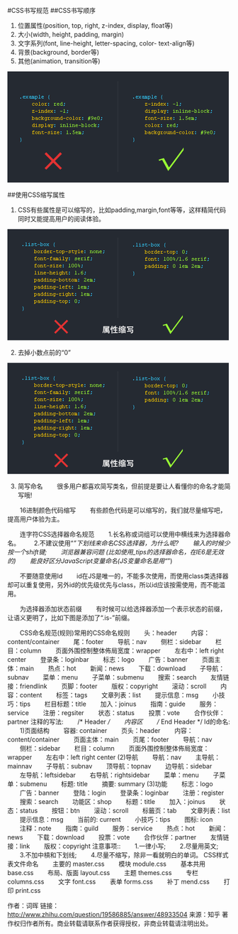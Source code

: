 #CSS书写规范
##CSS书写顺序
1. 位置属性(position, top, right, z-index, display, float等)
2. 大小(width, height, padding, margin)
3. 文字系列(font, line-height, letter-spacing, color- text-align等)
4. 背景(background, border等)
5. 其他(animation, transition等)

![1](1.jpg)

##使用CSS缩写属性
1. CSS有些属性是可以缩写的，比如padding,margin,font等等，这样精简代码同时又能提高用户的阅读体验。

![2](2.jpg)

2. 去掉小数点前的“0”

![2](2.jpg)

3. 简写命名
　　很多用户都喜欢简写类名，但前提是要让人看懂你的命名才能简写哦!

　　16进制颜色代码缩写
　　有些颜色代码是可以缩写的，我们就尽量缩写吧，提高用户体验为主。

　　连字符CSS选择器命名规范
　　1.长名称或词组可以使用中横线来为选择器命名。
　　2.不建议使用“_”下划线来命名CSS选择器，为什么呢?
　　输入的时候少按一个shift键;
　　浏览器兼容问题 (比如使用_tips的选择器命名，在IE6是无效的)
　　能良好区分JavaScript变量命名(JS变量命名是用“_”)


　　不要随意使用Id
　　id在JS是唯一的，不能多次使用，而使用class类选择器却可以重复使用，另外id的优先级优先与class，所以id应该按需使用，而不能滥用。　

　　为选择器添加状态前缀
　　有时候可以给选择器添加一个表示状态的前缀，让语义更明了，比如下图是添加了“.is-”前缀。

　　CSS命名规范(规则)常用的CSS命名规则
　　头：header
　　内容：content/container
　　尾：footer
　　导航：nav
　　侧栏：sidebar
　　栏目：column
　　页面外围控制整体佈局宽度：wrapper
　　左右中：left right center
　　登录条：loginbar
　　标志：logo
　　广告：banner
　　页面主体：main
　　热点：hot
　　新闻：news
　　下载：download
　　子导航：subnav
　　菜单：menu
　　子菜单：submenu
　　搜索：search
　　友情链接：friendlink
　　页脚：footer
　　版权：copyright
　　滚动：scroll
　　内容：content
　　标签：tags
　　文章列表：list
　　提示信息：msg
　　小技巧：tips
　　栏目标题：title
　　加入：joinus
　　指南：guide
　　服务：service
　　注册：regsiter
　　状态：status
　　投票：vote
　　合作伙伴：partner
注释的写法:
　　/* Header */
　　内容区
　　/* End Header */
Id的命名:
　　1)页面结构
　　容器: container
　　页头：header
　　内容：content/container
　　页面主体：main
　　页尾：footer
　　导航：nav
　　侧栏：sidebar
　　栏目：column
　　页面外围控制整体佈局宽度：wrapper
　　左右中：left right center
(2)导航
　　导航：nav
　　主导航：mainnav
　　子导航：subnav
　　顶导航：topnav
　　边导航：sidebar
　　左导航：leftsidebar
　　右导航：rightsidebar
　　菜单：menu
　　子菜单：submenu
　　标题: title
　　摘要: summary
(3)功能
　　标志：logo
　　广告：banner
　　登陆：login
　　登录条：loginbar
　　注册：register
　　搜索：search
　　功能区：shop
　　标题：title
　　加入：joinus
　　状态：status
　　按钮：btn
　　滚动：scroll
　　标籤页：tab
　　文章列表：list
　　提示信息：msg
　　当前的: current
　　小技巧：tips
　　图标: icon
　　注释：note
　　指南：guild
　　服务：service
　　热点：hot
　　新闻：news
　　下载：download
　　投票：vote
　　合作伙伴：partner
　　友情链接：link
　　版权：copyright
注意事项::
　　1.一律小写;
　　2.尽量用英文;
　　3.不加中槓和下划线;
　　4.尽量不缩写，除非一看就明白的单词。
CSS样式表文件命名
　　主要的 master.css
　　模块 module.css
　　基本共用 base.css
　　布局、版面 layout.css
　　主题 themes.css
　　专栏 columns.css
　　文字 font.css
　　表单 forms.css
　　补丁 mend.css
　　打印 print.css

作者：词晖
链接：http://www.zhihu.com/question/19586885/answer/48933504
来源：知乎
著作权归作者所有。商业转载请联系作者获得授权，非商业转载请注明出处。